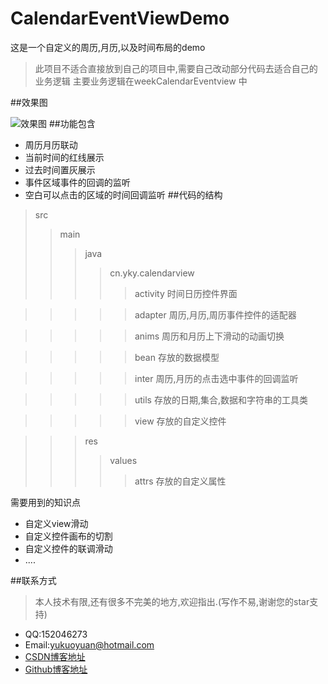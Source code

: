 # CalendarEventViewDemo
这是一个自定义的周历,月历,以及时间布局的demo
>此项目不适合直接放到自己的项目中,需要自己改动部分代码去适合自己的业务逻辑
主要业务逻辑在weekCalendarEventview 中

##效果图

![效果图](https://github.com/yukuoyuan/CalendarEventViewDemo/blob/master/img/simple.gif)
##功能包含
* 周历月历联动
* 当前时间的红线展示
* 过去时间置灰展示
* 事件区域事件的回调的监听
* 空白可以点击的区域的时间回调监听
##代码的结构
>src
>>main
>>>java
>>>>cn.yky.calendarview
>>>>>activity  时间日历控件界面

>>>>>adapter  周历,月历,周历事件控件的适配器

>>>>> anims   周历和月历上下滑动的动画切换

>>>>> bean 存放的数据模型

>>>>> inter 周历,月历的点击选中事件的回调监听

>>>>> utils  存放的日期,集合,数据和字符串的工具类

>>>>> view 存放的自定义控件

>>>  res 
>>>> values 
>>>>> attrs 存放的自定义属性



需要用到的知识点
* 自定义view滑动
* 自定义控件画布的切割
* 自定义控件的联调滑动
* ....




##联系方式
>本人技术有限,还有很多不完美的地方,欢迎指出.(写作不易,谢谢您的star支持)
* QQ:152046273
* Email:yukuoyuan@hotmail.com
* [CSDN博客地址](http://blog.csdn.net/easkshark)
* [Github博客地址](https://yukuoyuan.github.io/archives/)

